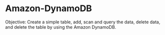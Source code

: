 # Amazon-DynamoDB
Objective:
Create a simple table, add, scan and query the data, delete data, and delete the table by using the Amazon DynamoDB.

